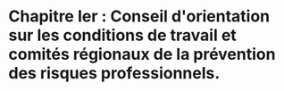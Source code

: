 # Chapitre Ier : Conseil d'orientation sur les conditions de travail et comités régionaux de la prévention des risques professionnels.

